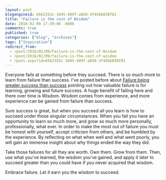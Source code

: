 ```yaml
---
layout: post
blogengineid: 6562353c-1045-499f-a850-3f45bb038f01
title: "Failure is the cost of Wisdom"
date: 2016-02-09 17:39:00 -0600
comments: true
published: true
categories: ["blog", "archives"]
tags: ["Inspiration"]
redirect_from: 
  - /post/2016/02/09/Failure-is-the-cost-of-Wisdom
  - /post/2016/02/09/failure-is-the-cost-of-wisdom
  - /post.aspx?id=6562353c-1045-499f-a850-3f45bb038f01
---
```

<!-- more -->
<p>Everyone fails at something before they succeed. There is so much more to learn from failure than success. I've posted before about <a href="/post/2013/09/08/Failure-Is-Greater-Success-Than-Success">Failure being greater success than success</a> pointing out how valuable failure is for learning, growing and future success. A huge benefit of failing here and there over time is Wisdom. Wisdom comes from experience, and more experience can be gained from failure than success.</p>
<p>Sure success is great, but when you succeed all you learn is how to succeed under those singular circumstances. When you fail you have an opportunity to learn so much more, and grow so much more personally, professionally, what ever. In order to make the most out of failure you must be honest with yourself, accept criticism from others, and be humbled by the experience. By reflecting on what when well and what went poorly, you will gain an immense insight about why things ended the way they did.</p>
<p>Take those failures for all they are worth. Own them. Grow from them. Then, use what you've learned, the wisdom you've gained, and apply it later to succeed greater than you could have if you never acquired that wisdom.</p>
<p>Embrace failure. Let it earn you the wisdom to succeed.</p>
